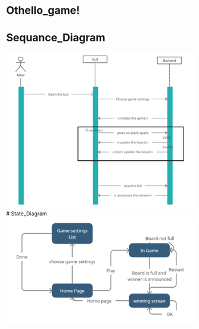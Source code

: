 # Othello_game!

# Sequance_Diagram
<img src="https://github.com/KareemNader/Othello_game/blob/main/Untitled%20Workspace.jpg" alt="image preview">
# State_Diagram
<img src="https://github.com/KareemNader/Othello_game/blob/4d64b564d93e22136d70344021d8b7b332d2a8af/State%20diagram.jpg" alt="image preview">
